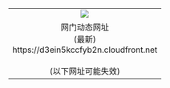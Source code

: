 ﻿<table>
  <tr></tr>
  <tr><td colspan=2 align=center><img src="https://d3ein5kccfyb2n.cloudfront.net/Up/oGate.jpg" /></td></tr>
  <tr><td colspan=2 align=center>网门动态网址<br/>(最新)
<br>https://d3ein5kccfyb2n.cloudfront.net
<br/><br/>(以下网址可能失效)
    </td>
  </tr>
</table>
